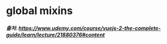 # global mixins


##### 출처: https://www.udemy.com/course/vuejs-2-the-complete-guide/learn/lecture/21880376#content
